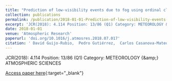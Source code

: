 ```yaml
---
title: "Prediction of low-visibility events due to fog using ordinal classification"
collection: publications
permalink: /publication/2018-01-01-Prediction-of-low-visibility-events-due-to-fog-using-ordinal-classification
excerpt: 'JCR(2018): 4.114 Position: 13/86 (Q1) Category: METEOROLOGY &amp; ATMOSPHERIC SCIENCES'
date: 2018-01-01
venue: 'Atmospheric Research'
paperurl: 'doi.org/10.1016/j.atmosres.2018.07.017'
citation: ' David Guijo-Rubio,  Pedro Gutiérrez,  Carlos Casanova-Mateo,  Julia Sanz-Justo,  Sancho Salcedo-Sanz,  César Hervás-Martínez, &quot;Prediction of low-visibility events due to fog using ordinal classification.&quot; Atmospheric Research, 2018.'
---
```

JCR(2018): 4.114 Position: 13/86 (Q1) Category: METEOROLOGY {\&amp;} ATMOSPHERIC SCIENCES

[Access paper here](doi.org/10.1016/j.atmosres.2018.07.017){:target="_blank"}
